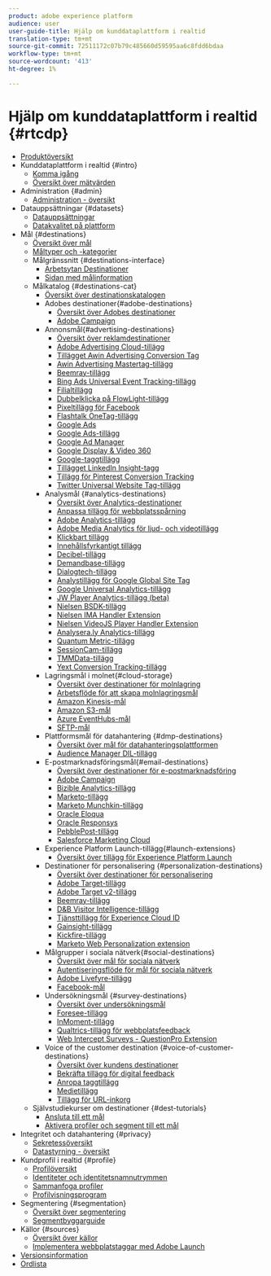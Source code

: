 ```yaml
---
product: adobe experience platform
audience: user
user-guide-title: Hjälp om kunddataplattform i realtid
translation-type: tm+mt
source-git-commit: 72511172c07b79c485660d59595aa6c8fdd6bdaa
workflow-type: tm+mt
source-wordcount: '413'
ht-degree: 1%

---
```



# Hjälp om kunddataplattform i realtid {#rtcdp}

* [Produktöversikt](overview.md)
* Kunddataplattform i realtid {#intro}
   * [Komma igång](get-started.md)
   * [Översikt över mätvärden](home-page-dashboards.md)
* Administration {#admin}
   * [Administration - översikt](administration/admin-overview.md)
* Datauppsättningar {#datasets}
   * [Datauppsättningar](datasets/dataset.md)
   * [Datakvalitet på plattform](datasets/data-quality.md)
* Mål {#destinations}
   * [Översikt över mål](destinations/destinations-overview.md)
   * [Måltyper och -kategorier](/help/rtcdp/destinations/destination-types.md)
   * Målgränssnitt {#destinations-interface}
      * [Arbetsytan Destinationer](destinations/destinations-workspace.md)
      * [Sidan med målinformation](destinations/destination-details-page.md)
   * Målkatalog {#destinations-cat}
      * [Översikt över destinationskatalogen](destinations/destinations-catalog.md)
      * Adobes destinationer{#adobe-destinations}
         * [Översikt över Adobes destinationer](destinations/adobe-destinations.md)
         * [Adobe Campaign](destinations/adobe-campaign-destination.md)
      * Annonsmål{#advertising-destinations}
         * [Översikt över reklamdestinationer](destinations/advertising-destinations.md)
         * [Adobe Advertising Cloud-tillägg](/help/rtcdp/destinations/adobe-advertising-cloud-extension.md)
         * [Tillägget Awin Advertising Conversion Tag](/help/rtcdp/destinations/awin-conversiontag-extension.md)
         * [Awin Advertising Mastertag-tillägg](/help/rtcdp/destinations/awin-mastertag-extension.md)
         * [Beemray-tillägg](/help/rtcdp/destinations/beemray-extension.md)
         * [Bing Ads Universal Event Tracking-tillägg](/help/rtcdp/destinations/bing-ads-extension.md)
         * [Filialtillägg](/help/rtcdp/destinations/branch-extension.md)
         * [Dubbelklicka på FlowLight-tillägg](/help/rtcdp/destinations/doubleclick-floodlight-extension.md)
         * [Pixeltillägg för Facebook](/help/rtcdp/destinations/facebook-pixel-extension.md)
         * [Flashtalk OneTag-tillägg](/help/rtcdp/destinations/flashtalking-extension.md)
         * [Google Ads](/help/rtcdp/destinations/google-ads-destination.md)
         * [Google Ads-tillägg](/help/rtcdp/destinations/google-ads-extension.md)
         * [Google Ad Manager](/help/rtcdp/destinations/google-ad-manager-destination.md)
         * [Google Display &amp; Video 360](/help/rtcdp/destinations/google-dv360-destination.md)
         * [Google-taggtillägg](/help/rtcdp/destinations/gtag-advertising-extension.md)
         * [Tillägget LinkedIn Insight-tagg](/help/rtcdp/destinations/linkedin-extension.md)
         * [Tillägg för Pinterest Conversion Tracking](destinations/pinterest-extension.md)
         * [Twitter Universal Website Tag-tillägg](destinations/twitter-uwt-extension.md)
      * Analysmål {#analytics-destinations}
         * [Översikt över Analytics-destinationer](destinations/analytics-destinations.md)
         * [Anpassa tillägg för webbplatsspårning](/help/rtcdp/destinations/adform-extension.md)
         * [Adobe Analytics-tillägg](/help/rtcdp/destinations/adobe-analytics-extension.md)
         * [Adobe Media Analytics för ljud- och videotillägg](/help/rtcdp/destinations/adobe-video-analytics-extension.md)
         * [Klickbart tillägg](/help/rtcdp/destinations/clicktale-extension.md)
         * [Innehållsfyrkantigt tillägg](/help/rtcdp/destinations/contentsquare-extension.md)
         * [Decibel-tillägg](/help/rtcdp/destinations/decibel-extension.md)
         * [Demandbase-tillägg](/help/rtcdp/destinations/demandbase-extension.md)
         * [Dialogtech-tillägg](/help/rtcdp/destinations/dialogtech-extension.md)
         * [Analystillägg för Google Global Site Tag](/help/rtcdp/destinations/gtag-analytics-extension.md)
         * [Google Universal Analytics-tillägg](/help/rtcdp/destinations/google-universal-analytics-extension.md)
         * [JW Player Analytics-tillägg (beta)](/help/rtcdp/destinations/jw-player-analytics-extension.md)
         * [Nielsen BSDK-tillägg](destinations/nielsen-bsdk-extension.md)
         * [Nielsen IMA Handler Extension](destinations/nielsen-ima-extension.md)
         * [Nielsen VideoJS Player Handler Extension](destinations/nielsen-videojs-extension.md)
         * [Analysera.ly Analytics-tillägg](destinations/parsely-extension.md)
         * [Quantum Metric-tillägg](destinations/quantum-metric-extension.md)
         * [SessionCam-tillägg](destinations/sessioncam-extension.md)
         * [TMMData-tillägg](destinations/tmmdata-extension.md)
         * [Yext Conversion Tracking-tillägg](destinations/yext-extension.md)
      * Lagringsmål i molnet{#cloud-storage}
         * [Översikt över destinationer för molnlagring](destinations/cloud-storage-destinations.md)
         * [Arbetsflöde för att skapa molnlagringsmål](/help/rtcdp/destinations/cloud-storage-destinations-workflow.md)
         * [Amazon Kinesis-mål](/help/rtcdp/destinations/amazon-kinesis-destination.md)
         * [Amazon S3-mål](destinations/amazon-s3-destination.md)
         * [Azure EventHubs-mål](/help/rtcdp/destinations/azure-event-hubs-destination.md)
         * [SFTP-mål](destinations/sftp-destination.md)
      * Plattformsmål för datahantering {#dmp-destinations}
         * [Översikt över mål för datahanteringsplattformen](destinations/dmp-destinations.md)
         * [Audience Manager DIL-tillägg](/help/rtcdp/destinations/aam-dil-extension.md)
      * E-postmarknadsföringsmål{#email-destinations}
         * [Översikt över destinationer för e-postmarknadsföring](destinations/email-marketing-destinations.md)
         * [Adobe Campaign](destinations/adobe-campaign-destination.md)
         * [Bizible Analytics-tillägg](/help/rtcdp/destinations/bizible-extension.md)
         * [Marketo-tillägg](destinations/marketo-extension.md)
         * [Marketo Munchkin-tillägg](destinations/marketo-munchkin-extension.md)
         * [Oracle Eloqua](destinations/oracle-eloqua-destination.md)
         * [Oracle Responsys](destinations/oracle-responsys-destination.md)
         * [PebblePost-tillägg](destinations/pebblepost-extension.md)
         * [Salesforce Marketing Cloud](destinations/salesforce-marketing-cloud-destination.md)
      * Experience Platform Launch-tillägg{#launch-extensions}
         * [Översikt över tillägg för Experience Platform Launch](/help/rtcdp/destinations/experience-platform-launch-extensions.md)
      * Destinationer för personalisering {#personalization-destinations}
         * [Översikt över destinationer för personalisering](/help/rtcdp/destinations/personalization-destinations.md)
         * [Adobe Target-tillägg](/help/rtcdp/destinations/adobe-target-extension.md)
         * [Adobe Target v2-tillägg](/help/rtcdp/destinations/adobe-target-v2-extension.md)
         * [Beemray-tillägg](/help/rtcdp/destinations/beemray-extension.md)
         * [D&amp;B Visitor Intelligence-tillägg](/help/rtcdp/destinations/dnb-extension.md)
         * [Tjänsttillägg för Experience Cloud ID](/help/rtcdp/destinations/adobe-ecid-extension.md)
         * [Gainsight-tillägg](/help/rtcdp/destinations/gainsight-extension.md)
         * [Kickfire-tillägg](/help/rtcdp/destinations/kickfire-extension.md)
         * [Marketo Web Personalization extension](destinations/marketo-web-personalization-extension.md)
      * Målgrupper i sociala nätverk{#social-destinations}
         * [Översikt över mål för sociala nätverk](/help/rtcdp/destinations/social-network-destinations.md)
         * [Autentiseringsflöde för mål för sociala nätverk](/help/rtcdp/destinations/social-network-destinations-workflow.md)
         * [Adobe Livefyre-tillägg](/help/rtcdp/destinations/adobe-livefyre-extension.md)
         * [Facebook-mål](/help/rtcdp/destinations/facebook-destination.md)
      * Undersökningsmål {#survey-destinations}
         * [Översikt över undersökningsmål](/help/rtcdp/destinations/survey-destinations.md)
         * [Foresee-tillägg](/help/rtcdp/destinations/foresee-extension.md)
         * [InMoment-tillägg](/help/rtcdp/destinations/inmoment-extension.md)
         * [Qualtrics-tillägg för webbplatsfeedback](destinations/qualtrics-extension.md)
         * [Web Intercept Surveys - QuestionPro Extension](/help/rtcdp/destinations/web-intercept-surveys-extension.md)
      * Voice of the customer destination {#voice-of-customer-destinations}
         * [Översikt över kundens destinationer](/help/rtcdp/destinations/voice-of-customer-destinations.md)
         * [Bekräfta tillägg för digital feedback](/help/rtcdp/destinations/confirmit-digital-feedback-extension.md)
         * [Anropa taggtillägg](/help/rtcdp/destinations/invoca-extension.md)
         * [Medietillägg](destinations/medallia-extension.md)
         * [Tillägg för URL-inkorg](destinations/talkurl-extension.md)
   * Självstudiekurser om destinationer {#dest-tutorials}
      * [Ansluta till ett mål](/help/rtcdp/destinations/connect-destination.md)
      * [Aktivera profiler och segment till ett mål](destinations/activate-destinations.md)
* Integritet och datahantering {#privacy}
   * [Sekretessöversikt](privacy/privacy-overview.md)
   * [Datastyrning - översikt](privacy/data-governance-overview.md)
* Kundprofil i realtid {#profile}
   * [Profilöversikt](profile/profile-overview.md)
   * [Identiteter och identitetsnamnutrymmen](profile/identities-overview.md)
   * [Sammanfoga profiler](profile/merge-policies.md)
   * [Profilvisningsprogram](profile/profile-viewer.md)
* Segmentering {#segmentation}
   * [Översikt över segmentering](segmentation/segmentation-overview.md)
   * [Segmentbyggarguide](segmentation/segment-builder-guide.md)
* Källor {#sources}
   * [Översikt över källor](sources/sources-overview.md)
   * [Implementera webbplatstaggar med Adobe Launch](sources/launch.md)
* [Versionsinformation](https://www.adobe.com/go/platform-release-notes-en)
* [Ordlista](https://www.adobe.com/go/platform-glossary-en)
